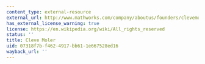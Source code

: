 ```yaml
---
content_type: external-resource
external_url: http://www.mathworks.com/company/aboutus/founders/clevemoler.html
has_external_license_warning: true
license: https://en.wikipedia.org/wiki/All_rights_reserved
status: ''
title: Cleve Moler
uid: 07318f7b-f462-4917-bb61-1e667528ed16
wayback_url: ''
---
```

